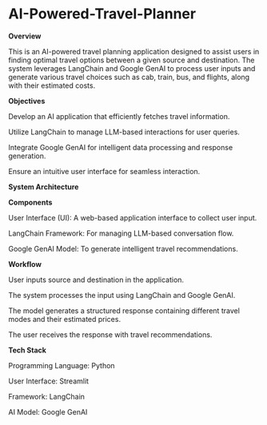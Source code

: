 # AI-Powered-Travel-Planner
**Overview**

This is an AI-powered travel planning application designed to assist users in finding optimal travel options between a given source and destination. The system leverages LangChain and Google GenAI to process user inputs and generate various travel choices such as cab, train, bus, and flights, along with their estimated costs.

**Objectives**

Develop an AI application that efficiently fetches travel information.

Utilize LangChain to manage LLM-based interactions for user queries.

Integrate Google GenAI for intelligent data processing and response generation.

Ensure an intuitive user interface for seamless interaction.

**System Architecture**

**Components**

User Interface (UI): A web-based application interface to collect user input.

LangChain Framework: For managing LLM-based conversation flow.

Google GenAI Model: To generate intelligent travel recommendations.

**Workflow**

User inputs source and destination in the application.

The system processes the input using LangChain and Google GenAI.

The model generates a structured response containing different travel modes and their estimated prices.

The user receives the response with travel recommendations.

**Tech Stack**

Programming Language: Python

User Interface: Streamlit

Framework: LangChain

AI Model: Google GenAI
